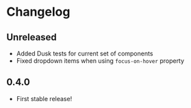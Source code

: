 # Changelog

## Unreleased

- Added Dusk tests for current set of components
- Fixed dropdown items when using `focus-on-hover` property

## 0.4.0

- First stable release!
